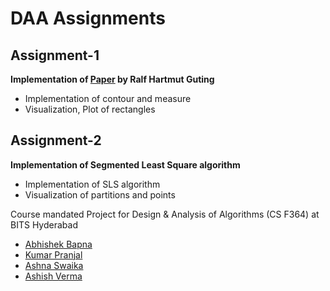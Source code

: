 # DAA Assignments
## Assignment-1
__Implementation of [Paper](https://link.springer.com/article/10.1007/BF00264251) by Ralf Hartmut Guting__
- Implementation of contour and measure
- Visualization, Plot of rectangles

## Assignment-2
__Implementation of Segmented Least Square algorithm__
- Implementation of SLS algorithm
- Visualization of partitions and points

Course mandated Project for Design & Analysis of Algorithms (CS F364) at BITS Hyderabad
- [Abhishek Bapna](https://github.com/LuciFR1809)
- [Kumar Pranjal](https://github.com/kpranjal2047)
- [Ashna Swaika](https://github.com/ash9swaika)
- [Ashish Verma](https://github.com/brickster241)

